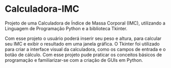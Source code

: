 # Calculadora-IMC
Projeto de uma Calculadora de Índice de Massa Corporal (IMC), utilizando a Linguagem de Programação Python e a biblioteca Tkinter.

Com esse projeto o usuário poderá inserir seu peso e altura, para calcular seu IMC e exibir o resultado em uma janela gráfica.
O Tkinter foi utilizado para criar a interface visual da calculadora, como os campos de entrada e o botão de cálculo.
Com esse projeto pude praticar os conceitos básicos de programação e familiarizar-se com a criação de GUIs em Python.

